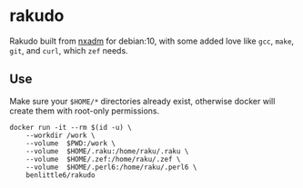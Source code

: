 # rakudo

Rakudo built from [nxadm](https://nxadm.github.io/rakudo-pkg/) for debian:10, with some added love like `gcc`, `make`, `git`, and `curl`, which `zef` needs.

## Use

Make sure your `$HOME/*` directories already exist, otherwise docker will create them with root-only permissions.

```
docker run -it --rm $(id -u) \
    --workdir /work \
    --volume  $PWD:/work \
    --volume  $HOME/.raku:/home/raku/.raku \
    --volume  $HOME/.zef:/home/raku/.zef \
    --volume  $HOME/.perl6:/home/raku/.perl6 \
    benlittle6/rakudo
```

